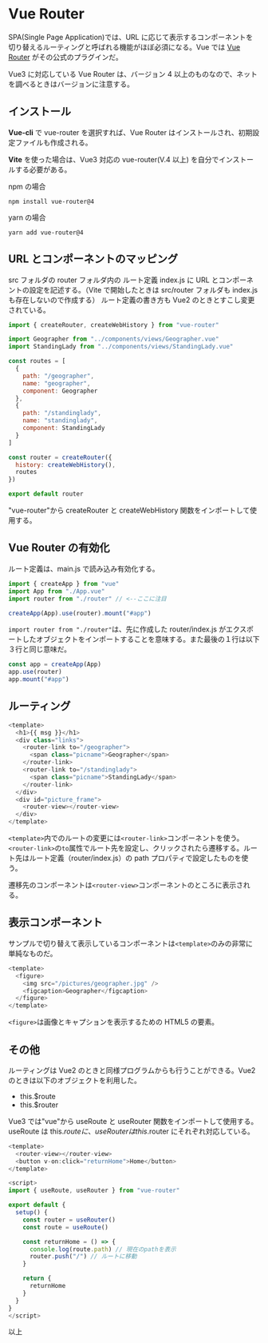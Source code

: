# Vue Router

SPA(Single Page Application)では、URL に応じて表示するコンポーネントを切り替えるルーティングと呼ばれる機能がほぼ必須になる。Vue では [Vue Router](https://next.router.vuejs.org) がその公式のプラグインだ。

Vue3 に対応している Vue Router は、バージョン 4 以上のものなので、ネットを調べるときはバージョンに注意する。

## インストール

**Vue-cli** で vue-router を選択すれば、Vue Router はインストールされ、初期設定ファイルも作成される。

**Vite** を使った場合は、Vue3 対応の vue-router(V.4 以上) を自分でインストールする必要がある。

npm の場合

```shell
npm install vue-router@4
```

yarn の場合

```shell
yarn add vue-router@4
```

## URL とコンポーネントのマッピング

src フォルダの router フォルダ内の ルート定義 index.js に URL とコンポーネントの設定を記述する。（Vite で開始したときは src/router フォルダも index.js も存在しないので作成する）
ルート定義の書き方も Vue2 のときとすこし変更されている。

```js
import { createRouter, createWebHistory } from "vue-router"

import Geographer from "../components/views/Geographer.vue"
import StandingLady from "../components/views/StandingLady.vue"

const routes = [
  {
    path: "/geographer",
    name: "geographer",
    component: Geographer
  },
  {
    path: "/standinglady",
    name: "standinglady",
    component: StandingLady
  }
]

const router = createRouter({
  history: createWebHistory(),
  routes
})

export default router
```

"vue-router"から createRouter と createWebHistory 関数をインポートして使用する。

## Vue Router の有効化

ルート定義は、main.js で読み込み有効化する。

```js
import { createApp } from "vue"
import App from "./App.vue"
import router from "./router" // <--ここに注目

createApp(App).use(router).mount("#app")
```

`import router from "./router"`は、先に作成した router/index.js がエクスポートしたオブジェクトをインポートすることを意味する。また最後の１行は以下３行と同じ意味だ。

```js
const app = createApp(App)
app.use(router)
app.mount("#app")
```

## ルーティング

```js
<template>
  <h1>{{ msg }}</h1>
  <div class="links">
    <router-link to="/geographer">
      <span class="picname">Geographer</span>
    </router-link>
    <router-link to="/standinglady">
      <span class="picname">StandingLady</span>
    </router-link>
  </div>
  <div id="picture_frame">
    <router-view></router-view>
  </div>
</template>
```

`<template>`内でのルートの変更には`<router-link>`コンポーネントを使う。
`<router-link>`の`to`属性でルート先を設定し、クリックされたら遷移する。ルート先はルート定義（router/index.js）の path プロパティで設定したものを使う。

遷移先のコンポーネントは`<router-view>`コンポーネントのところに表示される。

## 表示コンポーネント

サンプルで切り替えて表示しているコンポーネントは`<template>`のみの非常に単純なものだ。

```js
<template>
  <figure>
    <img src="/pictures/geographer.jpg" />
    <figcaption>Geographer</figcaption>
  </figure>
</template>
```

`<figure>`は画像とキャプションを表示するための HTML5 の要素。

## その他

ルーティングは Vue2 のときと同様プログラムからも行うことができる。Vue2 のときは以下のオブジェクトを利用した。

- this.$route
- this.$router

Vue3 では"vue"から useRoute と useRouter 関数をインポートして使用する。useRoute は this.$routeに、useRouterはthis.$router にそれぞれ対応している。

```js
<template>
  <router-view></router-view>
  <button v-on:click="returnHome">Home</button>
</template>

<script>
import { useRoute, useRouter } from "vue-router"

export default {
  setup() {
    const router = useRouter()
    const route = useRoute()

    const returnHome = () => {
      console.log(route.path) // 現在のpathを表示
      router.push("/") // ルートに移動
    }

    return {
      returnHome
    }
  }
}
</script>
```

以上
